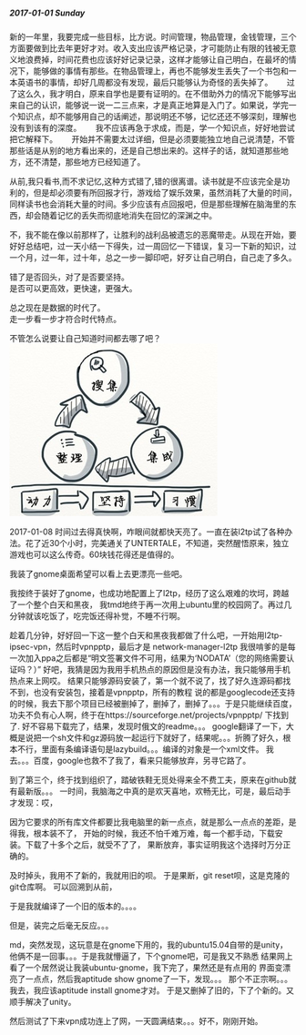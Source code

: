 ##### 2017-01-01 Sunday
新的一年里，我要完成一些目标，比方说。时间管理，物品管理，金钱管理，三个方面要做到比去年更好才对。收入支出应该严格记录，才可能防止有限的钱被无意义地浪费掉，时间花费也应该好好记录记录，这样才能够让自己明白，在最坏的情况下，能够做的事情有那些。在物品管理上，再也不能够发生丢失了一个书包和一本英语书的事情，却好几周都没有发现，最后只能够认为奇怪的丢失掉了。　　
过了这么久，我才明白，原来自学也是要有证明的。在不借助外力的情况下能够写出来自己的认识，能够说一说一二三点来，才是真正地算是入门了。如果说，学完一个知识点，却不能够用自己的话阐述，那说明还不够，记忆还还不够深刻，理解也没有到该有的深度。　　
我不应该再急于求成，而是，学一个知识点，好好地尝试把它解释下。　　
开始并不需要太过详细，但是必须要能独立地自己说清楚，不管那些话是从别的地方看出来的，还是自己想出来的。这样子的话，就知道那些地方，还不清楚，那些地方已经知道了。　　

从前,我只看书,而不求记忆,这种方式错了,错的很离谱。读书就是不应该完全是功利的，但是却必须要有所回报才行，游戏给了娱乐效果，虽然消耗了大量的时间，同样读书也会消耗大量的时间。多少应该有点回报吧，但是那些理解在脑海里的东西，却会随着记忆的丢失而彻底地消失在回忆的深渊之中。  

不，我不能在像以前那样了，让胜利的战利品被遗忘的恶魔带走。从现在开始，要好好总结吧，过一天小结一下得失，过一周回忆一下错误，复习一下新的知识，过一个月，过一年，过十年，总之一步一脚印吧，好歹让自己明白，自己走了多久。  

错了是否回头，对了是否要坚持。  
是否可以更高效，更快速，更强大。

总之现在是数据的时代了。  
走一步看一步才符合时代特点。  

不管怎么说要让自己知道时间都去哪了吧？
![search-save](/images/others/search-save.jpg)


2017-01-08
时间过去得真快啊，咋眼间就都快天亮了。一直在装l2tp试了各种办法。花了近30个小时，完美通关了UNTERTALE，不知道，突然醒悟原来，独立游戏也可以这么传奇。60块钱花得还是值得的。

我装了gnome桌面希望可以看上去更漂亮一些吧。

我按终于装好了gnome，也成功地配置上了l2tp，经历了这么艰难的坎坷，跨越了一个整个白天和黑夜，
我tmd地终于再一次用上ubuntu里的校园网了。再过几分钟就该吃饭了，吃完饭还得补觉，不睡不行啊。


趁着几分钟，好好回一下这一整个白天和黑夜我都做了什么吧，一开始用l2tp-ipsec-vpn，然后时vpnpptp，最后才是
network-manager-l2tp
我很啃爹的是每一次加入ppa之后都是“明文签署文件不可用，结果为‘NODATA’（您的网络需要认证吗？）”
好吧，我猜是因为我用手机热点的原因但是没有办法，我只能够用手机热点来上网哎。
结果只能够源码安装了，第一个就不说了，找了好久连源码都找不到，也没有安装包，接着是vpnpptp，所有的教程
说的都是googlecode还支持的时候，我去下那个项目已经被删掉了，删掉了，删掉了。。。于是只能继续百度，
功夫不负有心人啊，终于在https://sourceforge.net/projects/vpnpptp/ 下找到了.
好不容易下载完了，结果，发现时俄文的readme。。。  google翻译了一下，大概是说把一个sh文件和gz源码放一起运行下就好了，结果呢。。。折腾了好久，根本不行，里面有条编译语句是lazybuild。。。编译的对象是一个xml文件。
我去。。。百度，google也救不了我了，看来只能够放弃，另寻它路了。

到了第三个，终于找到组织了，踏破铁鞋无觅处得来全不费工夫，原来在github就有最新版。。。
一时间，我脑海之中真的是欢天喜地，欢畅无比，可是，最后动手才发现：哎，

因为它要求的所有库文件都要比我电脑里的新一点点，就是那么一点点的差距，是得我，根本装不了，
开始的时候，我还不怕千难万难，每一个都手动，下载安装。下载了十多个之后，就受不了了，
果断放弃，事实证明我这个选择时万分正确的。

及时掉头，我用不了新的，我就用旧的呗。
于是果断，git reset呗，这是克隆的git仓库啊。
可以回溯到从前，

于是我就编译了一个旧的版本的。。。。

但是，装完之后毫无反应。。。

md，突然发现，这玩意是在gnome下用的，我的ubuntu15.04自带的是unity，
他俩不是一回事。。。于是我就懵逼了，下个gnome吧，可是我又不熟悉
结果网上看了一个居然说让我装ubuntu-gnome，我下完了，果然还是有点用的
界面变漂亮了一点点，然后我aptitude show gnome了一下，发现。。。
那个不正宗啊。。。我去，我应该aptitude install gnome才对。
于是又删掉了旧的，下了个新的。又顺手解决了unity。

然后测试了下来vpn成功连上了网，一天圆满结束。。。好不，刚刚开始。


